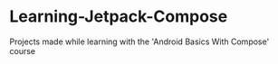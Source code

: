 # Learning-Jetpack-Compose
Projects made while learning with the 'Android Basics With Compose' course
